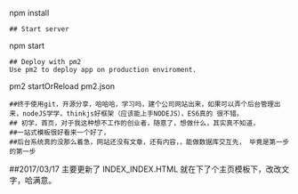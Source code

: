 npm install
```
## Start server
```
npm start
```
## Deploy with pm2
Use pm2 to deploy app on production enviroment.
```
pm2 startOrReload pm2.json
```
##终于使用git，开源分享，哈哈哈，学习吗，建个公司网站出来，如果可以弄个后台管理出来，nodeJS学学，thinkjs好框架（应该能上手NODEJS），ES6真的 很不错。
## 初学，首页，对于我这种想不工作的创业者，随意了，想做什么，其实真不知道，
##一站式模板很好看来一个好了，
##后台系统真的没那么着急，网站还没有文章，还有内容，，能做数据库交互先， 毕竟是第一步的第一步
```
##2017/03/17 主要更新了 INDEX_INDEX.HTML 就在下了个主页模板下，改改文字，哈满意。
